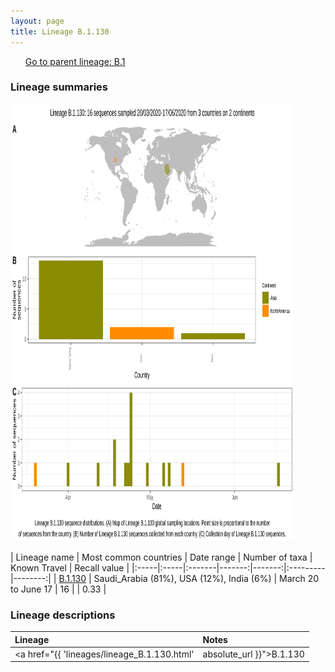 ```yaml
---
layout: page
title: Lineage B.1.130
---
```




<p>
<ul class="actions small">
	 <a href="{{ 'lineages/lineage_B.1.html' | absolute_url }}" class="button special fit">Go to parent lineage: B.1</a>
</ul>
</p>
<h3> Lineage summaries</h3>

<img src="../assets/images/B.1.130.svg" alt="B.1.130 lineage summary figure" width="90%" height="700px" />


| Lineage name | Most common countries | Date range | Number of taxa | Known Travel | Recall value |
|:-----|:-----|:-------|-------:|-------:|:---------|--------:|
| <a href="{{ 'lineages/lineage_B.1.130.html' | absolute_url }}">B.1.130</a> | Saudi_Arabia (81%), USA (12%), India (6%) | March 20 to June 17 | 16 |  | 0.33 |

<h3>Lineage descriptions</h3>

| Lineage | Notes |
|:-----|:-----|
| <a href="{{ 'lineages/lineage_B.1.130.html' | absolute_url }}">B.1.130</a> | Saudi Arabian lineage, some sequences had previously been assigned B.1.36. Possible that it may be reassigned B.1.36 again in future due to uncertainty in ML searching. |

